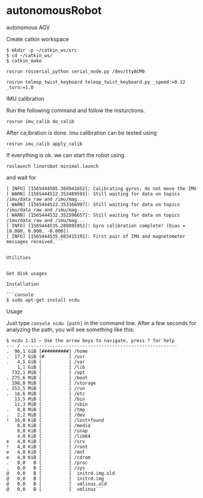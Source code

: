 # autonomousRobot

autonomous AGV


Create catkin workspace 



```console
$ mkdir -p ~/catkin_ws/src
$ cd ~/catkin_ws/
$ catkin_make 
```


```rosrun rosserial_python serial_node.py /dev/ttyACM0```

```rosrun teleop_twist_keyboard teleop_twist_keyboard.py _speed:=0.12 _turn:=1.0```


IMU calibration

Run the following command and follow the insturctions.

```rosrun imu_calib do_calib```

After ca;ibration is done. imu calibration can be tested using 

```rosrun imu_calib apply_calib ```

If everything is ok. we can start the robot using.

```roslaunch linorobot minimal.launch``` 

and wait for 

```console
[ INFO] [1565444505.368941652]: Calibrating gyros; do not move the IMU
[ WARN] [1565444512.353489593]: Still waiting for data on topics /imu/data_raw and /imu/mag...
[ WARN] [1565444522.353166997]: Still waiting for data on topics /imu/data_raw and /imu/mag...
[ WARN] [1565444532.352596657]: Still waiting for data on topics /imu/data_raw and /imu/mag...
[ INFO] [1565444535.280895852]: Gyro calibration complete! (bias = [0.000, 0.000, -0.000])
[ INFO] [1565444535.883415191]: First pair of IMU and magnetometer messages received.```


Utilities


Get disk usages

Installation

```console
$ sudo apt-get install ncdu 
```

Usage

Just type ```console ncdu [path]``` in the command line. After a few seconds for analyzing the path, you will see something like this:

```console
$ ncdu 1.11 ~ Use the arrow keys to navigate, press ? for help
--- / ---------------------------------------------------------
.  96,1 GiB [##########] /home
.  17,7 GiB [#         ] /usr
.   4,5 GiB [          ] /var
    1,1 GiB [          ] /lib
  732,1 MiB [          ] /opt
. 275,6 MiB [          ] /boot
  198,0 MiB [          ] /storage
. 153,5 MiB [          ] /run
.  16,6 MiB [          ] /etc
   13,5 MiB [          ] /bin
   11,3 MiB [          ] /sbin
.   8,8 MiB [          ] /tmp
.   2,2 MiB [          ] /dev
!  16,0 KiB [          ] /lost+found
    8,0 KiB [          ] /media
    8,0 KiB [          ] /snap
    4,0 KiB [          ] /lib64
e   4,0 KiB [          ] /srv
!   4,0 KiB [          ] /root
e   4,0 KiB [          ] /mnt
e   4,0 KiB [          ] /cdrom
.   0,0   B [          ] /proc
.   0,0   B [          ] /sys
@   0,0   B [          ]  initrd.img.old
@   0,0   B [          ]  initrd.img
@   0,0   B [          ]  vmlinuz.old
@   0,0   B [          ]  vmlinuz```







